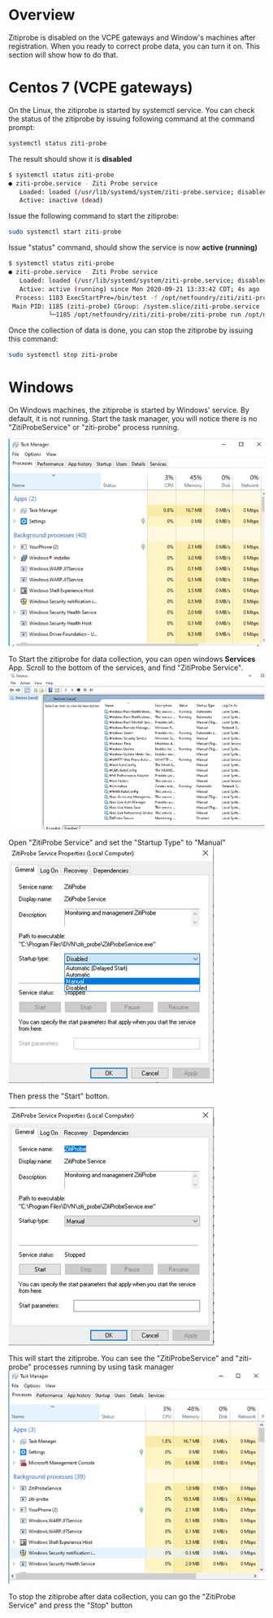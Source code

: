 # Overview
Zitiprobe is disabled on the VCPE gateways and Window's machines after registration. When you ready to correct probe data, you can turn it on.  This section will show how to do that.

# Centos 7 (VCPE gateways)
On the Linux, the zitiprobe is started by systemctl service.  You can check the status of the zitiprobe by issuing following command at the command prompt:
``` sh
systemctl status ziti-probe
```
The result should show it is <b>disabled</b>
``` sh
$ systemctl status ziti-probe
● ziti-probe.service - Ziti Probe service
   Loaded: loaded (/usr/lib/systemd/system/ziti-probe.service; disabled; vendor preset: disabled)
   Active: inactive (dead)
```
Issue the following command to start the zitiprobe:
``` sh
sudo systemctl start ziti-probe
```
Issue "status" command, should show the service is now <b>active (running)</b>
``` sh
$ systemctl status ziti-probe
● ziti-probe.service - Ziti Probe service
   Loaded: loaded (/usr/lib/systemd/system/ziti-probe.service; disabled; vendor preset: disabled)
   Active: active (running) since Mon 2020-09-21 13:33:42 CDT; 4s ago
  Process: 1183 ExecStartPre=/bin/test -f /opt/netfoundry/ziti/ziti-probe/PROBENET.json (code=exited, status=0/SUCCESS)
 Main PID: 1185 (ziti-probe) CGroup: /system.slice/ziti-probe.service
           └─1185 /opt/netfoundry/ziti/ziti-probe/ziti-probe run /opt/netfoundry/ziti/ziti-probe/PROBENET.json
```
Once the collection of data is done, you can stop the zitiprobe by issuing this command:
``` sh
sudo systemctl stop ziti-probe
```

# Windows
On Windows machines, the zitiprobe is started by Windows' service. By default, it is not running.  Start the task manager, you will notice there is no "ZitiProbeService" or "ziti-probe" process running.

![Image](../images/zitiprobe-01.png)

To Start the zitiprobe for data collection, you can open windows <b>Services</b> App. Scroll to the bottom of the services, and find "ZitiProbe Service".
![Image](../images/zitiprobe-02.png)

Open "ZitiProbe Service" and set the "Startup Type" to "Manual"
![Image](../images/zitiprobe-03.png)

Then press the "Start" botton.

![Image](../images/zitiprobe-04.png)

This will start the zitiprobe.  You can see the "ZitiProbeService" and "ziti-probe" processes running by using task manager
![Image](../images/zitiprobe-05.png)

To stop the zitiprobe after data collection, you can go the "ZitiProbe Service" and press the "Stop" button
